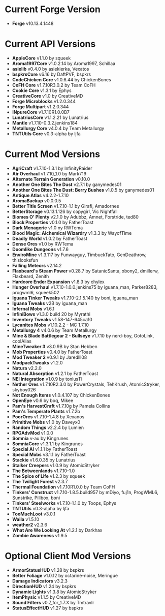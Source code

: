 Current Forge Version
=
- **Forge** v10.13.4.1448

Current API Versions
=
- **AppleCore** v1.1.0 by squeek
- **Aroma1997Core** v1.0.2.14 by Aroma1997, Schillaa
- **asielib** v0.4.0 by asiekierka, Vexatos
- **bspkrsCore** v6.16 by DaftPVF, bspkrs
- **CodeChicken Core** v1.0.6.44 by ChickenBones
- **CoFH Core** v1.7.10R3.0.2 by Team CoFH
- **Cookie Core** v1.3.1 by Ephys
- **CreativeCore** v1.0 by CreativeMD
- **Forge Microblocks** v1.2.0.344
- **Forge Multipart** v1.2.0.344
- **INpureCore** v1.7.10R1.0.0B7
- **LunatriusCore** v1.1.2.21 by Lunatrius
- **Mantle** v1.7.10-0.3.2.jenkins184
- **Metallurgy Core** v4.0.4 by Team Metallurgy
- **TNTUtils Core** v0.3-alpha by ljfa

Current Mod Versions
=
- **AgriCraft** v1.7.10-1.3.1 by InfinityRaider
- **Air Overhaul** v1.7.10_1.0 by Mark719
- **Alternate Terrain Generation** v0.10.0
- **Another One Bites The Dust** v2.7.1 by ganymedes01
- **Another One Bites The Dust: Berry Bushes** v1.0.5 by ganymedes01
- **Antique Atlas** v4.2.2-1.7.10
- **AromaBackup** v0.0.0.5
- **Better Title Screen** v1.7.10-1.1 by Girafi, Amadornes
- **BetterStorage** v0.13.1.126 by copygirl, Vic Nightfall
- **Biomes O' Plenty** v2.1.0 by Adubbz, Amnet, Forstride, ted80
- **Block Properties** v0.1.0 by FatherToast
- **Dark Menagerie** v1.0 ny RWTema
- **Blood Magic: Alchemical Wizardry** v1.3.3 by WayofTime
- **Deadly World** v1.0.2 by FatherToast
- **Dense Ores** v1.0 by RWTema
- **Doomlike Dungeons** v1.7.6
- **EnviroMine** v1.3.117 by Funwayguy, TimbuckTato, GenDeathrow, thislooksfun
- **Falling Meteors** v2.14.2
- **Flaxbeard's Steam Power** v0.28.7 by SatanicSanta, xbony2, dmillerw, Flaxbeard, Zenith
- **Hardcore Ender Expansion** v1.8.3 by chylex
- **Hunger Overhaul** v1.7.10-1.0.0.jenkins75 by iguana_man, Parker8283, progwml6, squeek502
- **Iguana Tinker Tweaks** v1.7.10-2.1.5.140 by boni, iguana_man
- **Iguana Tweaks** v2B by iguana_man
- **Infernal Mobs** v1.6.1
- **InfiniBows** v1.3.0 build 20 by Myrathi
- **Inventory Tweaks** v1.58-147-645ca10
- **Lycanites Mobs** v1.10.2.2 - MC 1.7.10
- **Metallurgy 4** v4.0.6 by Team Metallurgy
- **Mine & Blade Battlegear 2 - Bullseye** v1.7.10 by nerd-boy, GotoLink, coolAlias
- **MineTweaker 3** v3.0.9B by Stan Hebben
- **Mob Properties** v0.4.0 by FatherToast
- **Mod Tweaker 2** v0.9.1 by Jaredlll08
- **ModpackTweaks** v1.2.0
- **Natura** v2.2.0
- **Natural Absorption** v1.2.1 by FatherToast
- **NEI Integration** v1.0.9 by tonius11
- **Nether Ores** v1.7.10R2.3.0 by PowerCrystals, TehKrush, AtomicStryker, skyboy026
- **Not Enough Items** v1.0.4.107 by ChickenBones
- **OpenEye** v0.6 by boq, Mikee
- **Pam's HarvestCraft** v1.7.10g by Pamela Collins
- **Pam's Temperate Plants** v1.7.2b
- **PoorOres** v1.7.10-1.4.8 by Xexanos
- **Primitive Mobs** v1.0 by Daveyx0
- **Random Things** v2.2.4 by Lumien
- **RPGAdvMod** v1.0.0
- **Somnia** v-au by Kingrunes
- **SomniaCore** v1.3.1.1 by Kingrunes
- **Special AI** v1.1.1 by FatherToast
- **Special Mobs** v3.1.1 by FatherToast
- **Stackie** v1.6.0.35 by Lunatrius
- **Stalker Creepers** v1.0.9 by AtomicStryker
- **The Betweenlands** v1.7.10-1.0
- **The Spice of Life** v1.2.3 by squeek
- **The Twilight Forest** v2.3.7
- **Thermal Foundation** v1.7.10R1.0.0 by Team CoFH
- **Tinkers' Construct** v1.7.10-1.8.5.build957 by mDiyo, fuj1n, ProgWML6, Sunstrike, Pillbox, boni
- **Tinkers' Steelworks** v1.7.10-1.1.0 by Toops, Ephys
- **TNTUtils** v0.3-alpha by ljfa
- **TooMuchLoot** v3.0.1
- **Waila** v1.5.10
- **weather2** v2.3.6
- **What Are We Looking At** v1.2.1 by Darkhax
- **Zombie Awareness** v1.9.5

Optional Client Mod Versions
=
- **ArmorStatusHUD** v1.28 by bspkrs
- **Better Foliage** v1.0.12 by octarine-noise, Meringue
- **Damage Indicators** v3.2.3
- **DirectionHUD** v1.24 by bspkrs
- **Dynamic Lights** v1.3.8 by AtomicStryker
- **ItemPhysic** v1.1.5 by CreativeMD
- **Sound Filters** v0.7_for_1.7.X by Tmtravlr
- **StatusEffectHUD** v1.27 by bspkrs
